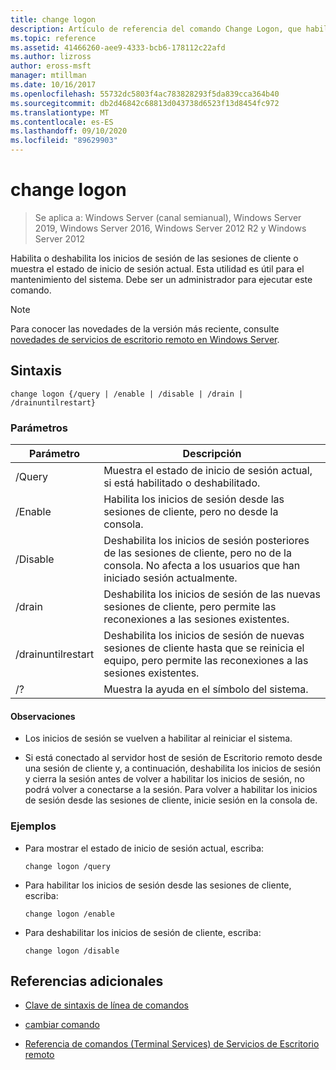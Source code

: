 ```yaml
---
title: change logon
description: Artículo de referencia del comando Change Logon, que habilita o deshabilita los inicios de sesión de las sesiones de cliente, o muestra el estado de inicio de sesión actual.
ms.topic: reference
ms.assetid: 41466260-aee9-4333-bcb6-178112c22afd
ms.author: lizross
author: eross-msft
manager: mtillman
ms.date: 10/16/2017
ms.openlocfilehash: 55732dc5803f4ac783828293f5da839cca364b40
ms.sourcegitcommit: db2d46842c68813d043738d6523f13d8454fc972
ms.translationtype: MT
ms.contentlocale: es-ES
ms.lasthandoff: 09/10/2020
ms.locfileid: "89629903"
---
```

# <a name="change-logon"></a>change logon

> Se aplica a: Windows Server (canal semianual), Windows Server 2019, Windows Server 2016, Windows Server 2012 R2 y Windows Server 2012

Habilita o deshabilita los inicios de sesión de las sesiones de cliente o muestra el estado de inicio de sesión actual. Esta utilidad es útil para el mantenimiento del sistema. Debe ser un administrador para ejecutar este comando.

> [!NOTE]
> Para conocer las novedades de la versión más reciente, consulte [novedades de servicios de escritorio remoto en Windows Server](/previous-versions/windows/it-pro/windows-server-2012-r2-and-2012/dn283323(v=ws.11)).

## <a name="syntax"></a>Sintaxis

```
change logon {/query | /enable | /disable | /drain | /drainuntilrestart}
```

### <a name="parameters"></a>Parámetros

| Parámetro | Descripción |
| --------- | ----------- |
| /Query | Muestra el estado de inicio de sesión actual, si está habilitado o deshabilitado. |
| /Enable | Habilita los inicios de sesión desde las sesiones de cliente, pero no desde la consola. |
| /Disable | Deshabilita los inicios de sesión posteriores de las sesiones de cliente, pero no de la consola. No afecta a los usuarios que han iniciado sesión actualmente. |
| /drain | Deshabilita los inicios de sesión de las nuevas sesiones de cliente, pero permite las reconexiones a las sesiones existentes. |
| /drainuntilrestart | Deshabilita los inicios de sesión de nuevas sesiones de cliente hasta que se reinicia el equipo, pero permite las reconexiones a las sesiones existentes. |
| /? | Muestra la ayuda en el símbolo del sistema. |

#### <a name="remarks"></a>Observaciones

- Los inicios de sesión se vuelven a habilitar al reiniciar el sistema.

- Si está conectado al servidor host de sesión de Escritorio remoto desde una sesión de cliente y, a continuación, deshabilita los inicios de sesión y cierra la sesión antes de volver a habilitar los inicios de sesión, no podrá volver a conectarse a la sesión. Para volver a habilitar los inicios de sesión desde las sesiones de cliente, inicie sesión en la consola de.

### <a name="examples"></a>Ejemplos

- Para mostrar el estado de inicio de sesión actual, escriba:

  ```
  change logon /query
  ```

- Para habilitar los inicios de sesión desde las sesiones de cliente, escriba:

  ```
  change logon /enable
  ```

- Para deshabilitar los inicios de sesión de cliente, escriba:

  ```
  change logon /disable
  ```

## <a name="additional-references"></a>Referencias adicionales

- [Clave de sintaxis de línea de comandos](command-line-syntax-key.md)

- [cambiar comando](change.md)

- [Referencia de comandos (Terminal Services) de Servicios de Escritorio remoto](remote-desktop-services-terminal-services-command-reference.md)
